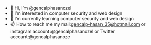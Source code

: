 - 👋 Hi, I’m @gencalphasanozel
- 👀 I’m interested in computer security and web design
- 🌱 I’m currently learning computer security and web design
- 📫 How to reach me my mail:gencalp-hasan_35@hotmail.com or instagram account:@gencalphasanozel or Twitter account:@gencalphasanoze

<!---
gencalphasanozel/gencalphasanozel is a ✨ special ✨ repository because its `README.md` (this file) appears on your GitHub profile.
You can click the Preview link to take a look at your changes.
--->
